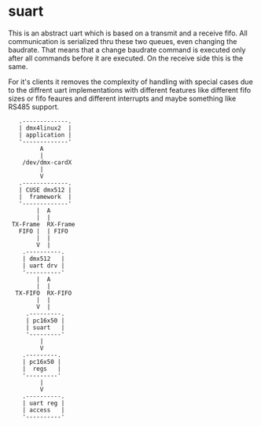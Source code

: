 # suart

This is an abstract uart which is based on a transmit and a receive fifo.
All communication is serialized thru these two queues, even changing the baudrate. That means that a change baudrate command is executed only after all commands
before it are executed. On the receive side this is the same.

For it's clients it removes the complexity of handling with special cases due to the diffrent uart implementations with different features like different fifo sizes or fifo feaures and different interrupts and maybe something like RS485 support.


       .-------------.
       | dmx4linux2  |
       | application |
       '-------------'
             A
             |
        /dev/dmx-cardX
             |
             V
       .-------------.
       | CUSE dmx512 |
       |  framework  |
       '-------------'
            |  A
            |  |
     TX-Frame  RX-Frame
       FIFO |  | FIFO
            |  |
            V  |
        .----------.
        | dmx512   |
        | uart drv |
        '----------'
            |  A
            |  |
      TX-FIFO  RX-FIFO
            |  |
            V  |
         .---------.
         | pc16x50 |
         | suart   |
         '---------'
             |
             V
        .---------.
        | pc16x50 |
        |  regs   |
        '---------'
             |
             V
        .----------.
        | uart reg |
        | access   |
        '----------'
